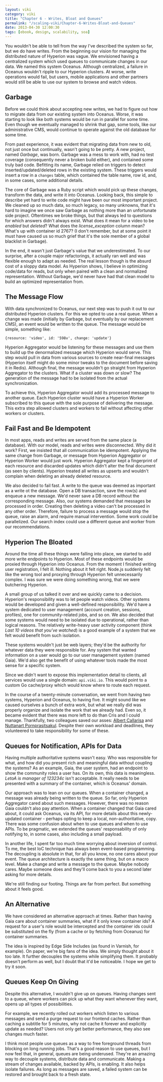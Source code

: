 ```yaml
---
layout: viki
category: viki
title: "Chapter 6 - Writes, Bloat and Queues"
permalink: "/scaling-viki/Chapter-6-Writes-Bloat-and-Queues"
date: 2013-04-30 12:00:30
tags: [ebook, design, scalability, soa]
---
```


You wouldn't be able to tell from the way I've described the system so far, but we do have writes. From the beginning our vision for managing the distributed nature of Hyperion was vague. We envisioned having a centralized system which used queues to communicate changes in our data. We named this system Oceanus. Although centralized, a failure in Oceanus wouldn't ripple to our Hyperion clusters. At worse, write operations would fail, but users, mobile applications and other partners would still be able to use our system to browse and watch videos.

## Garbage
Before we could think about accepting new writes, we had to figure out how to migrate data from our existing system into Oceanus. Worse, it was starting to look like both systems would be run in parallel for some time. Even though we eventually managed to shrink that gap, some tools, like our administrative CMS, would continue to operate against the old database for some time.

From past experience, it was evident that migrating data from new to old, not just once but continually, wasn't going to be pretty. A new project, named *Garbage*, was born. Garbage was a mess to work with, had no test coverage (consequently never a broken build either), and contained some truly bad code. Befitting its name, Garbage relied on triggers to detect inserted/updated/deleted rows in the existing system. These triggers would insert a row in a `changes` table, which contained the table name, row id, and, in some cases, some additional details.

The core of Garbage was a Ruby script which would pick up these changes, transform the data, and write it into Oceanus. Looking back, this simple to describe yet hard to write code might have been our most important project. We cleaned up so much data, so much legacy, so many unknowns, that it's hard to imagine we once saw Garbage as nothing more than an unfortunate side project. Oftentimes we broke things, but that always led to questions for which answers didn't always exist. What does it mean for a video to be *enabled* but *deleted*? What does the *license_exception* column mean? What's up with container id 2767? (I don't remember, but at some point it must have caused us so much grief that it's the sole member of a global blacklist in Garbage).

In the end, it wasn't just Garbage's value that we underestimated. To our surprise, after a couple major refactorings, it actually ran well and was flexible enough to adapt as needed. The real lesson though is the absurd cost of a sloppy data model. As Hyperion shows, I believe in optimizing code/data for reads, but only when paired with a clean and normalized representation. Without Garbage, we'd never have had that clean model to build an optimized representation from.

## The Message Flow
With data synchronized to Oceanus, our next step was to push it out to our distributed Hyperion clusters. For this we opted to use a real queue. When a change was made (initially by Garbage, but eventually by our replacement CMS), an event would be written to the queue. The message would be simple, something like:

    {resource: 'video', id: '598v', change: 'update'}

Hyperion Aggregator would be listening for these messages and use them to build up the denormalized message which Hyperion would serve. This step would pull in data from various sources to create near-final messages (Hyperion itself might do some minor tweaks to the document before saving it in Redis). Although final, the message wouldn't go straight from Hyperion Aggregator to the clusters. What if a cluster was down or slow? The generation of the message had to be isolated from the actual synchronization.

To achieve this, Hyperion Aggregator would add its processed message to another queue. Each Hyperion cluster would have a Hyperion Worker subscribed to this queue with the sole purpose of delivering the message. This extra step allowed clusters and workers to fail without affecting other workers or clusters.

## Fail Fast and Be Idempotent
In most apps, reads and writes are served from the same place (a database). With our model, reads and writes were disconnected. Why did it work? First, we insisted that all communication be idempotent. Applying the same change from Garbage, or message from Hyperion Aggregator or Hyperion Worker would just work. Hyperion Aggregator kept a fingerprint of each resource and discarded updates which didn't alter the final document (as seen by clients). Hyperion treated all writes as upserts and wouldn't complain when deleting an already deleted resource.

We also decided to fail fast. A write to the queue was deemed as important as a write ot the database. Open a DB transaction, save the row(s) and enqueue a new message. We'd never save a DB record without the corresponding message. Also, our systems demanded that messages be processed in order. Creating then deleting a video can't be processed in any other order. Therefore, failure to process a message would stop the queue, raise an alarm, and require manual intervention. Some work could be parallelized. Our search index could use a different queue and worker from our recommendations.

## Hyperion The Bloated
Around the time all these things were falling into place, we started to add more write endpoints to Hyperion. Most of these endpoints would be proxied through Hyperion into Oceanus. From the moment I finished writing user registration, I felt ill. Nothing about it felt right. Node.js suddenly felt like the wrong tool and proxying through Hyperion felt unnecessarily complex. I was sure we were doing something wrong, that we were butchering Hyperion.

A small group of us talked it over and we quickly came to a decision. Hyperion's responsibility was to let people watch videos. Other systems would be developed and given a well-defined responsibility. We'd have a system dedicated to user management (account creation, sessions, profiles), one for community-related jobs, and so on. We also decided that some systems would need to be isolated due to operational, rather than logical reasons. The relatively write-heavy user activity component (think *Last 10 videos that you've watched*) is a good example of a system that we felt would benefit from such isolation.

These systems wouldn't just be web layers; they'd be the authority for whatever data they were responsible for. Any system that wanted information on a user would go to our user management system (named Gaia). We'd also get the benefit of using whatever tools made the most sense for a specific system.

Since we didn't want to expose this implementation detail to clients, all services would use a single domain: `api.viki.io`. This would point to a custom Go cache/proxy which would know where to route each request.

In the course of a twenty-minute conversation, we went from having two systems, Hyperion and Oceanus, to having five. It might sound like we caused ourselves a bunch of extra work, but what we really did was properly organize and isolate the work that we already had. Even so, it became evident that there was more left to do than Cris and I could manage. Thankfully, two colleagues saved our asses: [Albert Callarisa](https://twitter.com/ac_roca) and [Nuttanart Pornprasitsakul](https://twitter.com/visibletrap). Despite their own workload and deadlines, they volunteered to take responsibility for some of these.

## Queues for Notification, APIs for Data
Having multiple authoritative systems wasn't easy. Who was responsible for what, and how did you present rich and meaningful data without coupling the systems? As an example, Gaia, the user system, had an endpoint to show the community roles a user has. On its own, this data is meaningless. *LetoA is manager of 123234c* isn't acceptable. It really needs to be presented with a summary of the container, which is Oceanus' domain.

Our approach was to lean on our queues. When a container changed, a message was already being written to the queue. So far, only Hyperion Aggregator cared about such messages. However, there was no reason Gaia couldn't also pay attention. When a container changed that Gaia cared about, it could ask Oceanus, via its API, for more details about this newly-updated container - perhaps opting to keep a local, non-authoritative, copy. There was some confusion about when to use queues and when to use APIs. To be pragmatic, we extended the queues' responsability of only notifying to, in some cases, also including a small payload.

In another life, I spent far too much time worrying about inversion of control. To me, the best IoC technique has always been event-based programming. The decoupling is absolute in that, for all you know, no one cares about your event. The queue architecture is exactly the same thing, but on a macro level. Make a change and write a message to the queue. Maybe nobody cares. Maybe someone does and they'll come back to you a second later asking for more details.

We're still finding our footing. Things are far from perfect. But something about it feels good.


## An Alternative
We have considered an alternative approach at times. Rather than having Gaia care about container summaries, what if it only knew container ids? A request for a user's role would be intercepted and the container ids could be substituted on the fly (from a cache or by fetching from Oceanus) for container summaries.

The idea is inspired by Edge Side Includes (as found in Varnish, for example). On paper, we're big fans of the idea. We simply thought about it too late. It further decouples the systems while simplifying them. It probably doesn't perform as well, but I doubt that it'd be noticeable. I hope we get to try it soon.

## Queues Keep On Giving
Despite this alternative, I wouldn't give up on queues. Having changes sent to a queue, where workers can pick up what they want whenever they want, opens up all types of possibilities.

For example, we recently rolled out workers which listen to various messages and send a purge request to our frontend caches. Rather than caching a subtitle for 5 minutes, why not cache it forever and explicitly update as needed? Users not only get better performance, they also see changes much faster.

I think most people use queues as a way to free foreground threads from blocking on long running jobs. That's a good reason to use queues, but I now feel that, in general, queues are being underused. They're an amazing way to decouple systems, distribute data and communicate. Making a stream of changes available, backed by APIs, is enabling. It also helps isolate failures. As long as messages are saved, a failed system can be restored and brought back to a fresh state.

